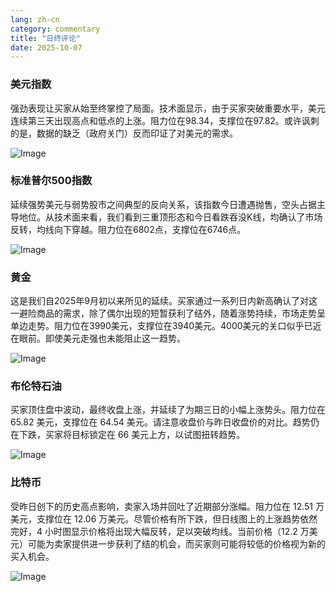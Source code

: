 ```yaml
---
lang: zh-cn
category: commentary
title: "日终评论"
date: 2025-10-07
---
```


### 美元指数

强劲表现让买家从始至终掌控了局面。技术面显示，由于买家突破重要水平，美元连续第三天出现高点和低点的上涨。阻力位在98.34，支撑位在97.82。或许讽刺的是，数据的缺乏（政府关门）反而印证了对美元的需求。

![Image](https://markleighedu.github.io/img/Oct-2025/07-Oct-2025/usdindex.jpg)

### 标准普尔500指数

延续强势美元与弱势股市之间典型的反向关系，该指数今日遭遇抛售，空头占据主导地位。从技术面来看，我们看到三重顶形态和今日看跌吞没K线，均确认了市场反转，均线向下穿越。阻力位在6802点，支撑位在6746点。

![Image](https://markleighedu.github.io/img/Oct-2025/07-Oct-2025/sp500.jpg)

### 黄金

这是我们自2025年9月初以来所见的延续。买家通过一系列日内新高确认了对这一避险商品的需求，除了偶尔出现的短暂获利了结外，随着涨势持续，市场走势呈单边走势。阻力位在3990美元，支撑位在3940美元。4000美元的关口似乎已近在眼前。即使美元走强也未能阻止这一趋势。

![Image](https://markleighedu.github.io/img/Oct-2025/07-Oct-2025/gold.jpg)

### 布伦特石油

买家顶住盘中波动，最终收盘上涨，并延续了为期三日的小幅上涨势头。阻力位在 65.82 美元，支撑位在 64.54 美元。请注意收盘价与昨日收盘价的对比。趋势仍在下跌，买家将目标锁定在 66 美元上方，以试图扭转趋势。

![Image](https://markleighedu.github.io/img/Oct-2025/07-Oct-2025/brentoil.jpg)

### 比特币

受昨日创下的历史高点影响，卖家入场并回吐了近期部分涨幅。阻力位在 12.51 万美元，支撑位在 12.06 万美元。尽管价格有所下跌，但日线图上的上涨趋势依然完好，4 小时图显示价格将出现大幅反转，足以突破均线。当前价格（12.2 万美元）可能为卖家提供进一步获利了结的机会，而买家则可能将较低的价格视为新的买入机会。

![Image](https://markleighedu.github.io/img/Oct-2025/07-Oct-2025/bitcoin.jpg)

